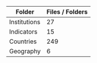 | Folder       |   Files / Folders |
|--------------|-------------------|
| Institutions |                27 |
| Indicators   |                15 |
| Countries    |               249 |
| Geography    |                 6 |